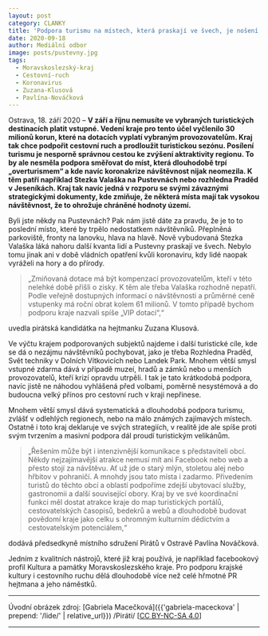 ```yaml
---
layout: post
category: CLANKY
title: 'Podpora turismu na místech, která praskají ve švech, je nošení dříví do lesa'
date: 2020-09-18
author: Mediální odbor
image: posts/pustevny.jpg
tags:
  - Moravskoslezský-kraj
  - Cestovní-ruch
  - Koronavirus
  - Zuzana-Klusová
  - Pavlína-Nováčková
---
```


Ostrava, 18. září 2020 – **V září a říjnu nemusíte ve vybraných turistických destinacích platit vstupné. Vedení kraje pro tento účel vyčlenilo 30 milionů korun, které na dotacích vyplatí vybraným provozovatelům. Kraj tak chce podpořit cestovní ruch a prodloužit turistickou sezónu. Posílení turismu je nesporně správnou cestou ke zvýšení aktraktivity regionu. To by ale nesměla podpora směřovat do míst, která dlouhodobě trpí „overturismem“ a kde navíc koronakrize návštěvnost nijak neomezila. K těm patří například Stezka Valaška na Pustevnách nebo rozhledna Praděd v Jeseníkách. Kraj tak navíc jedná v rozporu se svými závaznými strategickými dokumenty, kde zmiňuje, že některá místa mají tak vysokou návštěvnost, že to ohrožuje chráněné hodnoty území.**

Byli jste někdy na Pustevnách? Pak nám jistě dáte za pravdu, že je to to poslední místo, které by trpělo nedostatkem návštěvníků. Přeplněná parkoviště, fronty na lanovku, hlava na hlavě. Nově vybudovaná Stezka Valaška láká nahoru další kvanta lidí a Pustevny praskají ve švech. Nebylo tomu jinak ani v době vládních opatření kvůli koronaviru, kdy lidé naopak vyráželi na hory a do přírody.

> „Zmiňovaná dotace má být kompenzací provozovatelům, kteří v této nelehké době přišli o zisky. K těm ale třeba Valaška rozhodně nepatří. Podle veřejně dostupných informací o návštěvnosti a průměrné ceně vstupenky má roční obrat kolem 61 milionů. V tomto případě bychom podporu kraje nazvali spíše „VIP dotací“,“

uvedla pirátská kandidátka na hejtmanku Zuzana Klusová.

Ve výčtu krajem podporovaných subjektů najdeme i další turistické cíle, kde se dá o nezájmu návštěvníků pochybovat, jako je třeba Rozhledna Praděd, Svět techniky v Dolních Vítkovicích nebo Landek Park. Mnohem větší smysl vstupné zdarma dává v případě muzeí, hradů a zámků nebo u menších provozovatelů, kteří krizí opravdu utrpěli. I tak je tato krátkodobá podpora, navíc jistě ne náhodou vyhlášená před volbami, poměrně nesystémová a do budoucna velký přínos pro  cestovní ruch v kraji nepřinese.

Mnohem větší smysl dává systematická a dlouhodobá podpora turismu, zvlášť v odlehlých regionech, nebo na málo známých zajímavých místech. Ostatně i toto kraj deklaruje ve svých strategiích, v realitě jde ale spíše proti svým tvrzením a masivní podpora dál proudí turistickým velikánům.

> „Řešením může být i intenzivnější komunikace s představiteli obcí. Někdy nejzajímavější atrakce nemusí mít ani Facebook nebo web a přesto stojí za návštěvu. Ať už jde o starý mlýn, stoletou alej nebo hřbitov v pohraničí. A mnohdy jsou tato místa i zadarmo. Přivedením turistů do těchto obcí a oblastí podpoříme zdejší ubytovací služby, gastronomii a další související obory. Kraj by ve své koordinační funkci měl dostat atrakce kraje do map turistických portálů, cestovatelských časopisů, bedekrů a webů a dlouhodobě budovat povědomí kraje jako celku s ohromným kulturním dědictvím a cestovatelským potenciálem,“

dodává předsedkyně místního sdružení Pirátů v Ostravě Pavlína Nováčková.

Jedním z kvalitních nástrojů, které již kraj používá, je například facebookový profil Kultura a památky Moravskoslezského kraje. Pro podporu krajské kultury i cestovního ruchu dělá dlouhodobě více než celé hřmotné PR hejtmana a jeho náměstků.

---

Úvodní obrázek zdroj: [Gabriela Macečková]({{'gabriela-maceckova' | prepend: '/lide/' | relative_url}}) /Piráti/ \[[CC BY-NC-SA 4.0](https://creativecommons.org/licenses/by-nc-sa/4.0/deed.cs)\]

- - -
